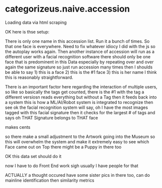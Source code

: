 # categorizeus.naive.accession
Loading data via html scraping

OK here is thse setup:

There is only one name in this accession list. 
Run it a bunch of times. 
So that one face is everywhere. 
Need to fix whatever idiocy I did with the js so the autoplay works again. 
Then another instance of accession will run as a different user with a facial recognition software
there should only be one face that is predominent in this Data
especially by repeating over and over again the same signature
so just run accession many times
then I shoulds be able to say 1) this is a face 2) this is the #1 face 3) this is her name
I think this is reasonably straightforward. 

There is an important factor here regarding the interaction of multiple users, so like
so basically the tags get counted, there is the #1 with the tag
a different versiosn reads everything but without a Tag
then it feeds back into a system
this is how a ML/AI/Robot system is integrated to recognize then see
ok the facial recognition system will say, oh I have the most images tagged with this facial signature
then it checks for the largest # of tags and says oh
THAT Signature belongs to THAT face

makes cents

so there make a small adjustment to the Artwork going into the Museum
so this will overwhelm the system and make it extremely easy to see which Face came out on Top
there might be a Puppy in there too

OK this data set should do it

now I have to do Front End work sigh usually I have people for that

ACTUALLY a thought occured have some sister pics in there too, can do mainline identification then similarity metrics